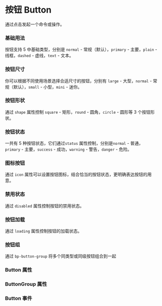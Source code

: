 <script setup lang="ts">
  import props from "../example/button/props.ts";
  import groupProps from "../example/button/groupProps.ts";
  import events from "../example/button/events.ts";
</script>

# 按钮 Button

通过点击发起一个命令或操作。

### 基础用法

按钮支持 5 中基础类型，分别是 `normal` - 常规（默认），`primary` - 主要，`plain` - 线框，`dashed` - 虚线，`text` - 文本。
<demo-block src="example/button/basic"></demo-block>

### 按钮尺寸

你可以根据不同使用场景选择合适尺寸的按钮，分别有 `large` - 大型，`normal` - 常规（默认），`small` - 小型，`mini` - 迷你。
<demo-block src="example/button/size"></demo-block>

### 按钮形状

通过 `shape` 属性控制 `square` - 矩形，`round` - 圆角，`circle` - 圆形等 3 个按钮形状。
<demo-block src="example/button/shape"></demo-block>

### 按钮状态

一共有 5 种按钮状态，它们通过`status` 属性控制，分别是`normal` - 普通，`primary` - 主要，`success` - 成功，`warning` - 警告，`danger` - 危险。
<demo-block src="example/button/status"></demo-block>

### 图标按钮

通过 `icon` 属性可以设置按钮图标，结合恰当的按钮状态，更明确表达按钮的用意。
<demo-block src="example/button/icon"></demo-block>

### 禁用状态

通过 `disabled` 属性控制按钮的禁用状态。
<demo-block src="example/button/disabled"></demo-block>

### 按钮加载

通过 `loading` 属性控制按钮的加载状态。
<demo-block src="example/button/loading"></demo-block>

### 按钮组

通过 `bp-button-group` 将多个同类型或同级按钮组合到一起
<demo-block src="example/button/group"></demo-block>

### Button 属性

<table-block type="props" :data="props"></table-block>

### ButtonGroup 属性

<table-block type="props" :data="groupProps"></table-block>

### Button 事件

<table-block type="events" :data="events"></table-block>
